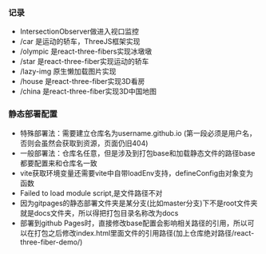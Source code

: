### 记录

* IntersectionObserver做进入视口监控
* /car 是运动的轿车，ThreeJS框架实现
* /olympic 是react-three-fibers实现冰墩墩
* /star 是react-three-fiber实现运动的轿车
* /lazy-img 原生懒加载图片实现
* /house 是react-three-fiber实现3D看房
* /china 是react-three-fiber实现3D中国地图

### 静态部署配置

* 特殊部署法：需要建立仓库名为username.github.io (第一段必须是用户名，否则会虽然会获取到资源，页面仍旧404)
* 一般部署法：仓库名任意，但是涉及到打包base和加载静态文件的路径base都要配置来和仓库名一致
* vite获取环境变量还需要vite中自带loadEnv支持，defineConfig由对象变为函数
* Failed to load module script,是文件路径不对
* 因为gitpages的静态部署文件夹是某分支(比如master分支)下不是root文件夹就是docs文件夹，所以得把打包目录名称改为docs
* 部署到github Pages时，直接修改base配置会影响相关路径的引用，所以可以在打包之后修改index.html里面文件的引用路径(加上仓库绝对路径/react-three-fiber-demo/)

